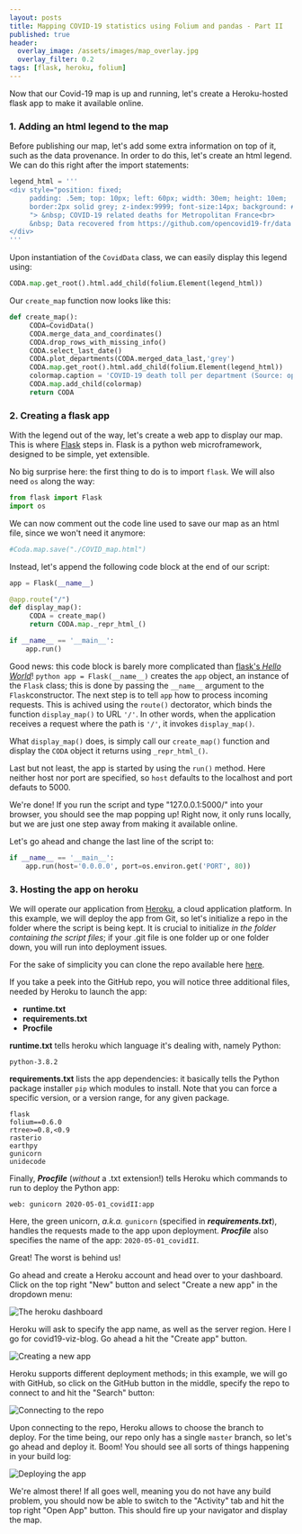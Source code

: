 ```yaml
---
layout: posts
title: Mapping COVID-19 statistics using Folium and pandas - Part II
published: true
header:
  overlay_image: /assets/images/map_overlay.jpg
  overlay_filter: 0.2
tags: [flask, heroku, folium]
---
```


Now that our Covid-19 map is up and running, let's create a Heroku-hosted flask app to make it available online.

### 1. Adding an html legend to the map

Before publishing our map, let's add some extra information on top of it, such as the data provenance.
In order to do this, let's create an html legend. We can do this right after the import statements:
 
```python
legend_html = '''
<div style="position: fixed;
     padding: .5em; top: 10px; left: 60px; width: 30em; height: 10em;
     border:2px solid grey; z-index:9999; font-size:14px; background: #eee;
     "> &nbsp; COVID-19 related deaths for Metropolitan France<br>
     &nbsp; Data recovered from https://github.com/opencovid19-fr/data  <br>
</div>
'''
```

Upon instantiation of the `CovidData` class, we can easily display this legend using:

```python
CODA.map.get_root().html.add_child(folium.Element(legend_html))
```

Our `create_map` function now looks like this:

```python
def create_map():
     CODA=CovidData()
     CODA.merge_data_and_coordinates()
     CODA.drop_rows_with_missing_info()
     CODA.select_last_date()
     CODA.plot_departments(CODA.merged_data_last,'grey')
     CODA.map.get_root().html.add_child(folium.Element(legend_html))
     colormap.caption = 'COVID-19 death toll per department (Source: opencovid19-fr)'
     CODA.map.add_child(colormap)
     return CODA
```

### 2. Creating a flask app

With the legend out of the way, let's create a web app to display our map. This is where [Flask](https://flask.palletsprojects.com/en/1.1.x/) steps in. Flask is a python web microframework, designed to be simple, yet extensible. 

No big surprise here: the first thing to do is to import `flask`. We will also need `os` along the way:

```python
from flask import Flask
import os
```

We can now comment out the code line used to save our map as an html file, since we won't need it anymore:

```python
#Coda.map.save("./COVID_map.html")
```

Instead, let's append the following code block at the end of our script:

```python
app = Flask(__name__)

@app.route("/")
def display_map():
     CODA = create_map()
     return CODA.map._repr_html_()

if __name__ == '__main__':
    app.run()
```

Good news: this code block is barely more complicated than [flask's *Hello World*](https://flask.palletsprojects.com/en/1.1.x/quickstart/)!
```python app = Flask(__name__)``` creates the `app` object, an instance of the `Flask` class; this is done by passing the `__name__` argument to the `Flask`constructor.
The next step is to tell `app` how to process incoming requests. This is achived using the `route()` dectorator, which binds the function `display_map()` to URL `'/'`. In other words, when the application receives a request where the path is `'/'`, it invokes `display_map()`.

What `display_map()` does, is simply call our `create_map()` function and display the `CODA` object it returns using `_repr_html_()`.

Last but not least, the app is started by using the `run()` method. Here neither host nor port are specified, so `host` defaults to the localhost and port defauts to 5000.

We're done! If you run the script and type "127.0.0.1:5000/" into your browser, you should see the map popping up!
Right now, it only runs locally, but we are just one step away from making it available online.

Let's go ahead and change the last line of the script to:

```python 
if __name__ == '__main__':
    app.run(host='0.0.0.0', port=os.environ.get('PORT', 80))
```


### 3. Hosting the app on heroku

We will operate our application from [Heroku](www.heroku.com), a cloud application platform.
In this example, we will deploy the app from Git, so let's initialize a repo in the folder where the script is being kept. It is crucial to initialize *in the folder containing the script files*; if your .git file is one folder up or one folder down, you will run into deployment issues.

For the sake of simplicity you can clone the repo available here [here](https://github.com/Ovide19/covid19-viz-blog). 

If you take a peek into the GitHub repo, you will notice three additional files, needed by Heroku to launch the app:
- **runtime.txt** 
- **requirements.txt**
- **Procfile**

**runtime.txt** tells heroku which language it's dealing with, namely Python:

```
python-3.8.2
```

**requirements.txt** lists the app dependencies: it basically tells the Python package installer `pip` which modules to install. 
Note that you can force a specific version, or a version range, for any given package.

```
flask 
folium==0.6.0
rtree>=0.8,<0.9
rasterio
earthpy
gunicorn
unidecode
```

Finally, ***Procfile*** (*without* a .txt extension!) tells Heroku which commands to run to deploy the Python app:

```
web: gunicorn 2020-05-01_covidII:app
```

Here, the green unicorn, *a.k.a.* `gunicorn` (specified in ***requirements.txt***), handles the requests made to the app upon deployment. ***Procfile*** also specifies the name of the app: `2020-05-01_covidII`.

Great! The worst is behind us!

Go ahead and create a Heroku account and head over to your dashboard. Click on the top right "New" button and select "Create a new app" in the dropdown menu:

![The heroku dashboard](/blog/assets/images/heroku.jpg)

 Heroku will ask to specify the app name, as well as the server region. Here I go for covid19-viz-blog. Go ahead a hit the "Create app" button.

![Creating a new app](/blog/assets/images/heroku2.jpg)

Heroku supports different deployment methods; in this example, we will go with GitHub, so click on the GitHub button in the middle, specify the repo to connect to and hit the "Search" button:

![Connecting to the repo](/blog/assets/images/heroku3.jpg)

Upon connecting to the repo, Heroku allows to choose the branch to deploy. For the time being, our repo only has a single `master` branch, so let's go ahead and deploy it. Boom! You should see all sorts of things happening in your build log:

![Deploying the app](/blog/assets/images/heroku4.jpg)

We're almost there! If all goes well, meaning you do not have any build problem, you should now be able to switch to the "Activity" tab and hit the top right "Open App" button. This should fire up your navigator and display the map.


